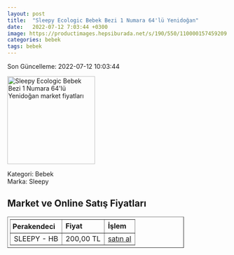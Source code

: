 ```yaml
---
layout: post
title:  "Sleepy Ecologic Bebek Bezi 1 Numara 64'lü Yenidoğan"
date:   2022-07-12 7:03:44 +0300
image: https://productimages.hepsiburada.net/s/190/550/110000157459209.jpg
categories: bebek
tags: bebek
---
```


Son Güncelleme: 2022-07-12 10:03:44

<img src="https://productimages.hepsiburada.net/s/190/550/110000157459209.jpg" width="200" alt="Sleepy Ecologic Bebek Bezi 1 Numara 64'lü Yenidoğan market fiyatları" />

Kategori: Bebek
<br />
Marka: Sleepy

<h2>Market ve Online Satış Fiyatları</h2>

<table border="1" style="padding: 5px;width:80%;">
  <tr>
    <td style="padding: 5px;"><strong>Perakendeci</strong></td>
    <td><strong>Fiyat</strong></td>
    <td><strong>İşlem</strong></td>
  </tr>
  <tr>
              <td title="Hepsiburada/Sleepy Mağazası">SLEEPY - HB</td>
              <td>200,00 TL</td>
              <td><a title="Hepsiburada/Sleepy Mağazası" target="_blank" href="https://www.hepsiburada.com/sleepy-ecologic-bebek-bezi-1-numara-64-lu-yenidogan-islak-bebek-bakim-havlusu-p-HBCV00001Q31HO?magaza=Sleepy">satın al</a></td>
            </tr>
</table>
